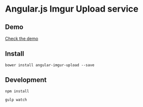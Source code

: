 # Angular.js Imgur Upload service

## Demo
[Check the demo](demo/demo.html)

## Install

`bower install angular-imgur-upload --save`


## Development
`npm install`

`gulp watch`

